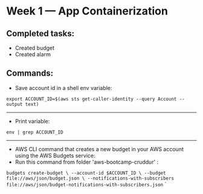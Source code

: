 # Week 1 — App Containerization
## Completed tasks:
* Created budget
* Created alarm

## Commands:

* Save account id in a shell env variable:

`export ACCOUNT_ID=$(aws sts get-caller-identity --query Account --output text)`

---

* Print variable:

`env | grep ACCOUNT_ID`

---

* AWS CLI command that creates a new budget in your AWS account using the AWS Budgets service:
* Run this command from folder 'aws-bootcamp-cruddur' :

`budgets create-budget \
  --account-id $ACCOUNT_ID \
  --budget file://aws/json/budget.json \
  --notifications-with-subscribers file://aws/json/budget-notifications-with-subscribers.json`
`